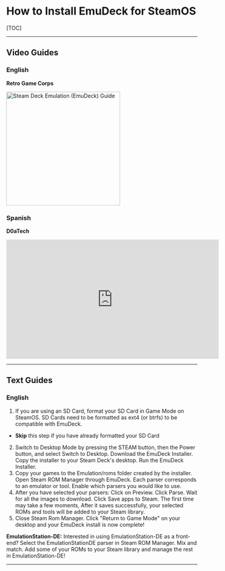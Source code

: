 # How to Install EmuDeck for SteamOS

[TOC]

***

## Video Guides

### English

**Retro Game Corps**

<div align="left">
  <a href="https://www.youtube.com/watch?v=Y5r2WZAImuY"><img src="https://cdn.discordapp.com/attachments/925869888432652289/1101235527576989839/EmuDeck_v21.png" height="300" alt="Steam Deck Emulation (EmuDeck) Guide"></a>
</div>

### Spanish

**D0aTech**

<iframe width="560" height="315" src="https://www.youtube.com/embed/eZhHWwHmUnM" title="YouTube video player" frameborder="0" allow="accelerometer; autoplay; clipboard-write; encrypted-media; gyroscope; picture-in-picture; web-share" allowfullscreen></iframe>

***

## Text Guides

### English

1. If you are using an SD Card, format your SD Card in Game Mode on SteamOS. SD Cards need to be formatted as ext4 (or btrfs) to be compatible with EmuDeck.
  * **Skip** this step if you have already formatted your SD Card 
2. Switch to Desktop Mode by pressing the STEAM button, then the Power button, and select Switch to Desktop. Download the EmuDeck Installer. Copy the installer to your Steam Deck's desktop. Run the EmuDeck Installer.
3. Copy your games to the Emulation/roms folder created by the installer. Open Steam ROM Manager through EmuDeck. Each parser corresponds to an emulator or tool. Enable which parsers you would like to use.
4. After you have selected your parsers: Click on Preview. Click Parse. Wait for all the images to download. Click Save apps to Steam. The first time may take a few moments, After it saves successfully, your selected ROMs and tools will be added to your Steam library.
5. Close Steam Rom Manager. Click "Return to Game Mode" on your desktop and your EmuDeck install is now complete!

**EmulationStation-DE:** Interested in using EmulationStation-DE as a front-end? Select the EmulationStationDE parser in Steam ROM Manager. Mix and match. Add some of your ROMs to your Steam library and manage the rest in EmulationStation-DE! 

***